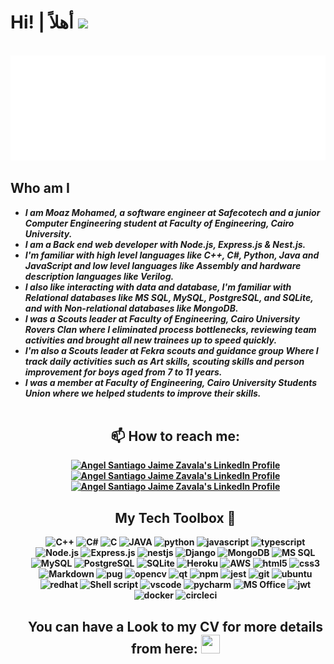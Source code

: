 # Hi! | أهلاً  <img src="https://raw.githubusercontent.com/MartinHeinz/MartinHeinz/master/wave.gif" width="30px">

<br>

<img src="./img/welcome iam moaz.svg"/>

<br>

<h2>Who am I</h2>
<ul>
 <li><strong><em>I am Moaz Mohamed, a software engineer at Safecotech and a junior Computer Engineering student at Faculty of Engineering, Cairo University.</em><strong></li>
 <li><strong><em>I am a Back end web developer with Node.js, Express.js & Nest.js. </em></strong></li>
 <li><strong><em>I'm familiar with high level languages like C++, C#, Python, Java and JavaScript and low level languages like Assembly and hardware description languages like Verilog. </em></strong></li>
 <li><strong><em>I also like interacting with data and database, I'm familiar with Relational databases like MS SQL, MySQL, PostgreSQL, and SQLite, and with Non-relational databases like MongoDB. </em></strong></li>
 <li><strong><em>I was a Scouts leader at Faculty of Engineering, Cairo University Rovers Clan where I eliminated process bottlenecks, reviewing team activities and brought all new trainees up to speed quickly. </em></strong></li>
<li><strong><em>I'm also a Scouts leader at Fekra scouts and guidance group Where I track daily activities such as Art 
skills, scouting skills and person improvement for boys aged from 7 to 11 years. </em></strong></li>
<li><strong><em>I was a member at Faculty of Engineering, Cairo University Students Union where we helped students to improve their skills. </em></strong></li>

  <br>

<h2 align="center">📫 How to reach me:</h2>

<p align="center">

  <a href="https://www.linkedin.com/in/moaz-mohamed-a3296622b">
    <img src="https://www.vectorlogo.zone/logos/linkedin/linkedin-icon.svg" alt="Angel Santiago Jaime Zavala's LinkedIn Profile" height="30" width="30">
  </a>

  <a href="https://www.facebook.com/moaz.hassan.520">
    <img src="https://www.vectorlogo.zone/logos/facebook/facebook-tile.svg" alt="Angel Santiago Jaime Zavala's LinkedIn Profile" height="30" width="30">
  </a>

  <a href="mailto:moaz25jan2015@gmail.com">
    <img src="https://www.vectorlogo.zone/logos/gmail/gmail-icon.svg" alt="Angel Santiago Jaime Zavala's LinkedIn Profile" height="30" width="30">
  </a>

</p>

<h2 align="center">My Tech Toolbox 🧰</h2>
<p align="center">
<img src="https://img.shields.io/badge/C%2B%2B-00599C?style=for-the-badge&logo=c%2B%2B&logoColor=white" alt="C++" width="110" height="40"/> 
<img src="https://img.shields.io/badge/C%23-239120?style=for-the-badge&logo=c-sharp&logoColor=white" alt="C#" width="110" height="40"/> 
<img src="https://img.shields.io/badge/C-00599C?style=for-the-badge&logo=c&logoColor=white" alt="C" width="110" height="40"/> 
<img src="https://img.shields.io/badge/Java-ED8B00?style=for-the-badge&logo=java&logoColor=white" alt="JAVA" width="110" height="40"/> 
<img src="https://img.shields.io/badge/Python-3776AB?style=for-the-badge&logo=python&logoColor=white" alt="python" width="110" height="40"/> 
<img src="https://img.shields.io/badge/JavaScript-323330?style=for-the-badge&logo=javascript&logoColor=F7DF1E" alt="javascript" width="110" height="40"/> 
<img src="https://img.shields.io/badge/TypeScript-007ACC?style=for-the-badge&logo=typescript&logoColor=white" alt="typescript" width="110" height="40"/> 
<img src="https://img.shields.io/badge/Node.js-339933?style=for-the-badge&logo=nodedotjs&logoColor=white" alt="Node.js" width="110" height="40"/> 
<img src="https://img.shields.io/badge/Express.js-404D59?style=for-the-badge" alt="Express.js" width="110" height="40"/> 
 <img src="https://img.shields.io/badge/nestjs-%23E0234E.svg?style=for-the-badge&logo=nestjs&logoColor=white" alt="nestjs" width="110" height="40"/> 
<img src="https://img.shields.io/badge/Django-092E20?style=for-the-badge&logo=django&logoColor=white" alt="Django" width="110" height="40"/> 
<img src="https://img.shields.io/badge/MongoDB-4EA94B?style=for-the-badge&logo=mongodb&logoColor=white" alt="MongoDB" width="110" height="40"/> 
 <img src="https://img.shields.io/badge/Microsoft_SQL_Server-CC2927?style=for-the-badge&logo=microsoft-sql-server&logoColor=white" alt="MS SQL" width="110" height="40"/> 
 <img src="https://img.shields.io/badge/MySQL-00000F?style=for-the-badge&logo=mysql&logoColor=white" alt="MySQL" width="110" height="40"/> 
<img src="https://img.shields.io/badge/PostgreSQL-316192?style=for-the-badge&logo=postgresql&logoColor=white" alt="PostgreSQL" width="110" height="40"/> 
<img src="https://img.shields.io/badge/SQLite-07405E?style=for-the-badge&logo=sqlite&logoColor=white" alt="SQLite" width="110" height="40"/> 
<img src="https://img.shields.io/badge/Heroku-430098?style=for-the-badge&logo=heroku&logoColor=white" alt="Heroku" width="110" height="40"/> 
<img src="https://img.shields.io/badge/Amazon_AWS-232F3E?style=for-the-badge&logo=amazon-aws&logoColor=white" alt="AWS" width="110" height="40"/> 
<img src="https://img.shields.io/badge/HTML5-E34F26?style=for-the-badge&logo=html5&logoColor=white" alt="html5" width="110" height="40"/> 
<img src="https://img.shields.io/badge/CSS3-1572B6?style=for-the-badge&logo=css3&logoColor=white" alt="css3" width="110" height="40"/> 
<img src="https://img.shields.io/badge/Markdown-000000?style=for-the-badge&logo=markdown&logoColor=white" alt="Markdown" width="110" height="40"/> 
<img src="https://img.shields.io/badge/Pug-FFF?style=for-the-badge&logo=pug&logoColor=A86454" alt="pug" width="110" height="40"/> 
<img src="https://img.shields.io/badge/opencv-%23white.svg?style=for-the-badge&logo=opencv&logoColor=white" alt="opencv" width="110" height="40"/> 
<img src="https://img.shields.io/badge/Qt-%23217346.svg?style=for-the-badge&logo=Qt&logoColor=white" alt="qt" width="110" height="40"/> 
<img src="https://img.shields.io/badge/NPM-%23CB3837.svg?style=for-the-badge&logo=npm&logoColor=white" alt="npm" width="110" height="40"/> 
<img src="https://img.shields.io/badge/Jest-323330?style=for-the-badge&logo=Jest&logoColor=white" alt="jest" width="110" height="40"/> 
<img src="https://img.shields.io/badge/Git-F05032?style=for-the-badge&logo=git&logoColor=white" alt="git" width="110" height="40"/> 
<img src="https://img.shields.io/badge/Ubuntu-E95420?style=for-the-badge&logo=ubuntu&logoColor=white" alt="ubuntu" width="110" height="40"/> 
<img src="https://img.shields.io/badge/Red%20Hat-EE0000?style=for-the-badge&logo=redhat&logoColor=white" alt="redhat" width="110" height="40"/> 
<img src="https://img.shields.io/badge/Shell_Script-121011?style=for-the-badge&logo=gnu-bash&logoColor=white" alt="Shell script" width="110" height="40"/> 
<img src="https://img.shields.io/badge/Visual%20Studio%20Code-0078d7.svg?style=for-the-badge&logo=visual-studio-code&logoColor=white" alt="vscode" width="110" height="40"/> 
<img src="https://img.shields.io/badge/pycharm-143?style=for-the-badge&logo=pycharm&logoColor=black&color=black&labelColor=green" alt="pycharm" width="110" height="40"/> 
<img src="https://img.shields.io/badge/Microsoft_Office-D83B01?style=for-the-badge&logo=microsoft-office&logoColor=white" alt="MS Office" width="110" height="40"/> 
<img src="https://img.shields.io/badge/JWT-black?style=for-the-badge&logo=JSON%20web%20tokens" alt="jwt" width="110" height="40"/> 
<img src="https://img.shields.io/static/v1?style=for-the-badge&message=Docker&color=2496ED&logo=Docker&logoColor=FFFFFF&label=" alt="docker" width="110" height="40"/> 
<img src="https://img.shields.io/static/v1?style=for-the-badge&message=CircleCI&color=343434&logo=CircleCI&logoColor=FFFFFF&label=" alt="circleci" width="110" height="40"/> 
  </p>


<h2 align="center">You can have a Look to my CV for more details from here: <a href="https://drive.google.com/file/d/1vr9kLl-Hcc36futZ84WcV2Uzt25HYjp9/view?usp=sharing" target="_blank"> <img src="https://img.icons8.com/external-itim2101-lineal-color-itim2101/64/000000/external-resume-human-resources-itim2101-lineal-color-itim2101-1.png"  height="30" width="30" > </a>  </h2>

